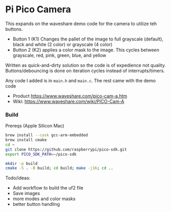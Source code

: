 # Pi Pico Camera

This expands on the waveshare demo code for the camera to utilize teh buttons.

- Button 1 (K1) Changes the pallet of the image to full grayscale (default), black and white (2 color) or grayscale (4 color)
- Button 2 (K2) applies a color mask to the image. This cycles between grayscale, red, pink, green, blue, and yellow

Written as quick-and-dirty solution so the code is of expedience not quality. Buttons/debouncing is done on iteration cycles instead of interrupts/timers.

Any code I added is in `main.h` and `main.c`. The rest came with the demo code

- Product https://www.waveshare.com/pico-cam-a.htm
- Wiki: https://www.waveshare.com/wiki/PICO-Cam-A

### Build

Prereqs (Apple Silicon Mac)

```bash
brew install --cask gcc-arm-embedded
brew install cmake
cd ~
git clone https://github.com/raspberrypi/pico-sdk.git
export PICO_SDK_PATH=~/pico-sdk
```

```bash
mkdir -p build
cmake -S . -B build; cd build; make -j16; cd ..
```

Todo/ideas:

- Add workflow to build the uf2 file
- Save images
- more modes and color masks
- better button handling
